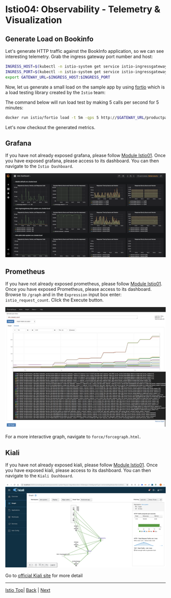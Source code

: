 # Istio04: Observability - Telemetry & Visualization

## Generate Load on Bookinfo
Let's generate HTTP traffic against the BookInfo application, so we can see interesting telemetry. Grab the ingress gateway port number and host:

```sh
INGRESS_HOST=$(kubectl -n istio-system get service istio-ingressgateway -o jsonpath='{.status.loadBalancer.ingress[0].ip}')
INGRESS_PORT=$(kubectl -n istio-system get service istio-ingressgateway -o jsonpath='{.spec.ports[?(@.name=="http2")].port}')
export GATEWAY_URL=$INGRESS_HOST:$INGRESS_PORT
```

Now, let us generate a small load on the sample app by using [fortio](https://github.com/istio/fortio) which is a load testing library created by the `Istio` team:

The command below will run load test by making 5 calls per second for 5 minutes:
```sh
docker run istio/fortio load -t 5m -qps 5 http://$GATEWAY_URL/productpage
```

Let's now checkout the generated metrics.


## Grafana

If you have not already exposed grafana, please follow [Module Istio01](istio-01-setup.md). Once you have exposed grafana, please access to its dashboard. You can then navigate to the `Istio Dashboard`.

![](../assets/Grafana_Istio_Dashboard.png)


## Prometheus
If you have not already exposed prometheus, please follow [Module Istio01](istio-01-setup.md). Once you have exposed Prometheus, please access to its dashboard. Browse to `/graph` and in the `Expression` input box enter: `istio_request_count`. Click the Execute button.

![](../assets/Prometheus.png)

For a more interactive graph, navigate to `force/forcegraph.html`.

## Kiali

If you have not already exposed kiali, please follow [Module Istio01](istio-01-setup.md). Once you have exposed kiali, please access to its dashboard. You can then navigate to the `Kiali Dashboard`.

![](../assets/kiali.png)

Go to [official Kiali site](https://www.kiali.io) for more detail

---
[Istio Top](aks-202-istio-top.md)| [Back](istio-03-ingress-gateway.md) | [Next](istio-05-distributed-tracing.md)